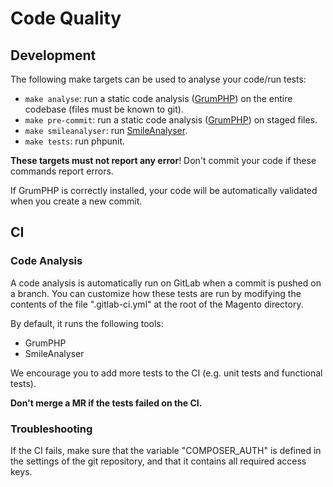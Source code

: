 # Code Quality

## Development

The following make targets can be used to analyse your code/run tests:

- `make analyse`: run a static code analysis ([GrumPHP](../docker/templates/magento/grumphp.yaml.dist)) on the entire codebase (files must be known to git).
- `make pre-commit`: run a static code analysis ([GrumPHP](../docker/templates/magento/grumphp.yaml.dist)) on staged files.
- `make smileanalyser`: run [SmileAnalyser](https://git.smile.fr/dirtech/smileanalyser/).
- `make tests`: run phpunit.

**These targets must not report any error**!
Don't commit your code if these commands report errors.

If GrumPHP is correctly installed, your code will be automatically validated when you create a new commit.

## CI

### Code Analysis

A code analysis is automatically run on GitLab when a commit is pushed on a branch.
You can customize how these tests are run by modifying the contents of the file ".gitlab-ci.yml" at the root of the Magento directory.

By default, it runs the following tools:

- GrumPHP
- SmileAnalyser

We encourage you to add more tests to the CI (e.g. unit tests and functional tests).

**Don't merge a MR if the tests failed on the CI.**

### Troubleshooting

If the CI fails, make sure that the variable "COMPOSER_AUTH" is defined in the settings of the git repository, and that it contains all required access keys.
